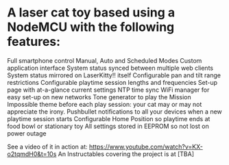 # A laser cat toy based using a NodeMCU with the following features:
Full smartphone control
Manual, Auto and Scheduled Modes
Custom application interface
System status synced between multiple web clients
System status mirrored on LaserKitty!! itself
Configurable pan and tilt range restrictions
Configurable playtime session lengths and frequencies
Set-up page with at-a-glance current settings
NTP time sync
WiFi manager for easy set-up on new networks
Tone generator to play the Mission Impossible theme before each play session: your cat may or may not appreciate the irony.
Pushbullet notifications to all your devices when a new playtime session starts
Configurable Home Position so playtime ends at food bowl or stationary toy
All settings stored in EEPROM so not lost on power outage

See a video of it in action at: https://www.youtube.com/watch?v=KX-o2tqmdH0&t=10s
An Instructables covering the project is at [TBA]
